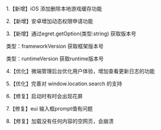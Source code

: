 1.【新增】iOS 添加删除本地游戏缓存功能

2.【新增】安卓增加动态权限申请功能

3.【新增】通过egret.getOption(类型:string) 获取版本号

类型：frameworkVersion 获取框架版本号

类型：runtimeVersion 获取runtime版本号

4.【优化】微端管理后台优化用户体验，增加查看更新日志的功能

5.【优化】完善对 window.location.search 的支持

6.【修复】启动时有时会出现花屏

7.【修复】eui 输入框prompt值有问题

8.【修复】加载没有任何内容的空网页，会崩溃
